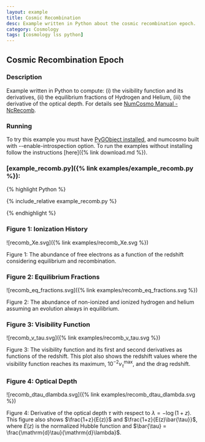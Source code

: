 ```yaml
---
layout: example
title: Cosmic Recombination
desc: Example written in Python about the cosmic recombination epoch. 
category: Cosmology
tags: [cosmology lss python]
---
```


##  Cosmic Recombination Epoch
### Description

Example written in Python to compute: (i) the visibility function and its derivatives,
(ii) the equilibrium fractions of Hydrogen and Helium, (iii)
the derivative of the optical depth. For details see [NumCosmo Manual - NcRecomb](https://numcosmo.github.io/manual/NcRecomb.html). 

### Running 

To try this example you must have [PyGObject installed](https://live.gnome.org/PyGObject),
and numcosmo built with --enable-introspection option. To run the examples
without installing follow the instructions [here]({% link download.md %}).

### [example_recomb.py]({% link examples/example_recomb.py %}):
{% highlight Python %}

{% include_relative example_recomb.py %}

{% endhighlight %}

### Figure 1: Ionization History 

![recomb_Xe.svg]({% link examples/recomb_Xe.svg %})

Figure 1: The abundance of free electrons as a function of the redshift
considering equilibrium and recombination. 

### Figure 2: Equilibrium Fractions

![recomb_eq_fractions.svg]({% link examples/recomb_eq_fractions.svg %})

Figure 2: The abundance of non-ionized and ionized hydrogen and helium assuming an
evolution always in equilibrium. 

### Figure 3: Visibility Function 

![recomb_v_tau.svg]({% link examples/recomb_v_tau.svg %})

Figure 3: The visibility function and its first and second derivatives as
functions of the redshift. This plot also shows the redshift values where
the visibility function reaches its maximum, $10^{-2}v_{\tau}^{\mathrm{max}}$, and the drag redshift.

### Figure 4: Optical Depth

![recomb_dtau_dlambda.svg]({% link examples/recomb_dtau_dlambda.svg %})

Figure 4: Derivative of the optical depth $\tau$ with respect to $\lambda =- \log (1+z)$.
This figure also shows $\frac{1+z}{E(z)}$ and $\frac{1+z}{E(z)\bar{\tau}}$,
where $E(z)$ is the normalized Hubble function and $\bar{\tau} = \frac{\mathrm{d}\tau}{\mathrm{d}\lambda}$.  

 

  